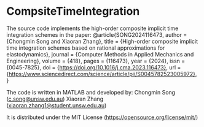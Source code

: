 # CompsiteTimeIntegration

The source code implements the high-order composite implicit time integration schemes in the paper:
@article{SONG2024116473,
author = {Chongmin Song and Xiaoran Zhang},
title = {High-order composite implicit time integration schemes based on rational approximations for elastodynamics},
journal = {Computer Methods in Applied Mechanics and Engineering},
volume = {418},
pages = {116473},
year = {2024},
issn = {0045-7825},
doi = {https://doi.org/10.1016/j.cma.2023.116473},
url = {https://www.sciencedirect.com/science/article/pii/S0045782523005972},
}

The code is written in MATLAB and developed by:
         Chongmin Song (c.song@unsw.edu.au)
         Xiaoran Zhang (xiaoran.zhang1@student.unsw.edu.au)  

It is distributed under the MIT License (https://opensource.org/license/mit/)
